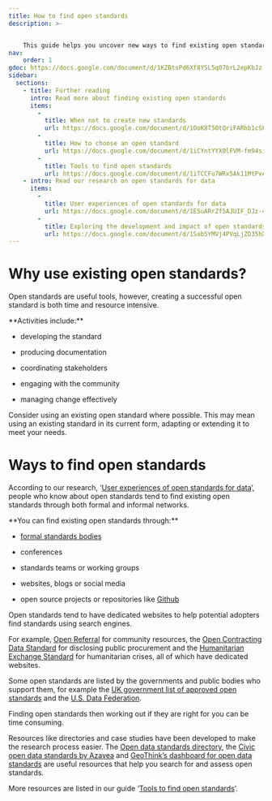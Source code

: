 ```yaml
---
title: How to find open standards
description: >- 


    This guide helps you uncover new ways to find existing open standards.
nav:
    order: 1
gdoc: https://docs.google.com/document/d/1KZBtsPd6Xf8YSL5q07brL2epKbJz-zi14VUEDdjI5Kg/edit?usp=sharing
sidebar:
  sections:
    - title: Further reading
      intro: Read more about finding existing open standards
      items:
        -          
          title: When not to create new standards
          url: https://docs.google.com/document/d/1OoK8T5OtQriFARhb1cSFypAQNz24iEtgURd8YqfI-B0/edit?usp=sharing
        -          
          title: How to choose an open standard
          url: https://docs.google.com/document/d/1iCYntYYX0lFVM-fm94siqPeMPU8dA_ctDQ2yewb9YQ8/edit?usp=sharing
        -          
          title: Tools to find open standards
          url: https://docs.google.com/document/d/1iTCCFu7WRx5Ak11MtPvApphkutaaPVxOzy0L2NnwWYM/edit?usp=sharing
    - intro: Read our research on open standards for data
      items:
        -          
          title: User experiences of open standards for data
          url: https://docs.google.com/document/d/1E5uARrZf5AJUIF_DJz-42_793EY_Dwk7n7B3bMn3x5A/edit?usp=sharing
        -          
          title: Exploring the development and impact of open standards for data
          url: https://docs.google.com/document/d/1Sab5YMVj4PVqLjZD35hX8FTnMeeP6gLGG0xszuRMIaM/edit?usp=sharing    
---
```


# Why use existing open standards?

Open standards are useful tools, however, creating a successful open standard is both time and resource intensive. 

<div class="callout" markdown="1">
**Activities include:**

* developing the standard

* producing documentation 

* coordinating stakeholders

* engaging with the community

* managing change effectively
</div>

Consider using an existing open standard where possible. This may mean using an existing standard in its current form, adapting or extending it to meet your needs.

# Ways to find open standards

According to our research, ‘[User experiences of open standards for data](https://docs.google.com/document/d/1E5uARrZf5AJUIF_DJz-42_793EY_Dwk7n7B3bMn3x5A/edit?usp=sharing)’, people who know about open standards tend to find existing open standards through both formal and informal networks.

<div class="callout" markdown="1">
**You can find existing open standards through:**

* [formal standards bodies](https://www.iso.org/members.html)

* conferences

* standards teams or working groups

* websites, blogs or social media

* open source projects or repositories like [Github](https://github.com/)
</div>

Open standards tend to have dedicated websites to help potential adopters find standards using search engines. 

For example, [Open Referral](https://openreferral.org/) for community resources, the [Open Contracting Data Standard](http://standard.open-contracting.org/) for disclosing public procurement and the [Humanitarian Exchange Standard](http://hxlstandard.org/) for humanitarian crises, all of which have dedicated websites.

Some open standards are listed by the governments and public bodies who support them, for example the [UK government list of approved open standards](https://www.gov.uk/government/publications/open-standards-for-government) and the [U.S. Data Federation](https://federation.data.gov/).

Finding open standards then working out if they are right for you can be time consuming. 

Resources like directories and case studies have been developed to make the research process easier. The [Open data standards directory](http://datastandards.directory/), the [Civic open data standards by Azavea](https://azavea.gitbooks.io/open-data-standards/content/) and [GeoThink’s dashboard for open data standards](https://docs.google.com/spreadsheets/d/12wcUhE6waDz0RPT81E5aebcJf58AH92FstMZQKy5kRc/edit#gid=1514863604) are useful resources that help you search for and assess open standards.

More resources are listed in our guide ‘[Tools to find open standards](https://docs.google.com/document/d/1iTCCFu7WRx5Ak11MtPvApphkutaaPVxOzy0L2NnwWYM/edit?usp=sharing)’.
